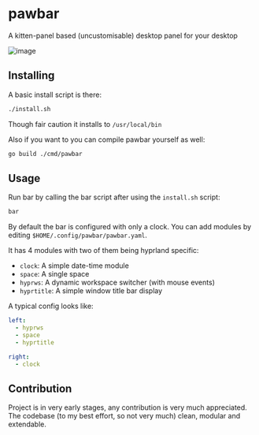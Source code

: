 # pawbar
A kitten-panel based (uncustomisable) desktop panel for your desktop

![image](https://github.com/user-attachments/assets/629f44b0-b759-4b3a-b69f-35258f6f28df)


## Installing
A basic install script is there:
```sh
./install.sh
```
Though fair caution it installs to `/usr/local/bin`

Also if you want to you can compile pawbar yourself as well:
```sh
go build ./cmd/pawbar
```

## Usage
Run bar by calling the bar script after using the `install.sh` script:
```sh
bar
```


By default the bar is configured with only a clock. You can add modules by editing `$HOME/.config/pawbar/pawbar.yaml`.

It has 4 modules with two of them being hyprland specific:
 - `clock`: A simple date-time module
 - `space`: A single space
 - `hyprws`: A dynamic workspace switcher (with mouse events)
 - `hyprtitle`: A simple window title bar display

A typical config looks like:
```yaml
left:
  - hyprws
  - space
  - hyprtitle

right:
  - clock
```

## Contribution
Project is in very early stages, any contribution is very much appreciated. 
The codebase (to my best effort, so not very much) clean, modular and extendable. 
